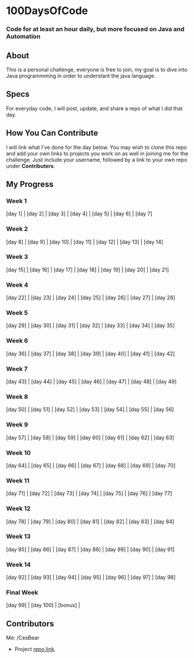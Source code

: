 # 100DaysOfCode
### Code for at least an hour daily, but more focused on Java and Automation

## About
This is a personal challenge, everyone is free to join, my goal is to dive into  
Java programmming in order to understant the java language.

## Specs
For everyday code, I will post, update, and share a repo of what I did that day.


## How You Can Contribute
I will link what I've done for the day below. You may wish to clone this repo and add your own links to projects you work on as well in joining me for the challenge. Just include your username, followed by a link to your own repo under **Contributers**.

## My Progress

### Week 1
[day 1]  |  [day 2]  |  [day 3]  |  [day 4]  |  [day 5]  |  [day 6]  |  [day 7]

### Week 2
[day 8]  |  [day 9]  |  [day 10] |  [day 11] |  [day 12] |  [day 13] |  [day 14]

### Week 3
[day 15] |  [day 16] |  [day 17] |  [day 18] |  [day 19] |  [day 20] |  [day 21]

###  Week 4
[day 22] |  [day 23] |  [day 24] |  [day 25] |  [day 26] |  [day 27] |  [day 28]

###  Week 5
[day 29] |  [day 30] |  [day 31] |  [day 32] |  [day 33] |  [day 34] |  [day 35]

###  Week 6
[day 36] |  [day 37] |  [day 38] |  [day 39] |  [day 40] |  [day 41] |  [day 42]

###  Week 7
[day 43] |  [day 44] |  [day 45] |  [day 46] |  [day 47] |  [day 48] |  [day 49]

###  Week 8
[day 50] |  [day 51] |  [day 52] |  [day 53] |  [day 54] |  [day 55] |  [day 56]

###  Week 9
[day 57] |  [day 58] |  [day 59] |  [day 60] |  [day 61] |  [day 62] |  [day 63]

###  Week 10
[day 64] |  [day 65] |  [day 66] |  [day 67] |  [day 68] |  [day 69] |  [day 70]

###  Week 11
[day 71] |  [day 72] |  [day 73] |  [day 74] |  [day 75] |  [day 76] |  [day 77]

###  Week 12
[day 78] |  [day 79] |  [day 80] |  [day 81] |  [day 82] |  [day 83] |  [day 84]

###  Week 13
[day 85] |  [day 86] |  [day 87] |  [day 88] |  [day 89] |  [day 90] |  [day 91]

###  Week 14
[day 92] |  [day 93] |  [day 94] |  [day 95] |  [day 96] |  [day 97] |  [day 98]

### Final Week
[day 99] |  [day 100] | [bonus] |

## Contributors
Me: /CesBear
* Project [repo link](http://github.com/CesBear/100DaysOfCode).
